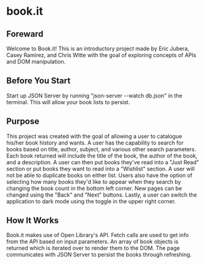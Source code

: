 # book.it

## Foreward
Welcome to Book.it! This is an introductory project made by Eric Jubera, Casey Ramirez, and Chris Witte with the goal of exploring concepts of APIs and DOM manipulation. 

## Before You Start
Start up JSON Server by running "json-server --watch db.json" in the terminal. This will allow your book lists to persist.

## Purpose
This project was created with the goal of allowing a user to catalogue his/her book history and wants. A user has the capability to search for books based on title, author, subject, and various other search parameters. Each book returned will include the title of the book, the author of the book, and a description. A user can then put books they've read into a "Just Read" section or put books they want to read into a "Wishlist" section. A user will not be able to duplicate books on either list. Users also have the option of selecting how many books they'd like to appear when they search by changing the book count in the bottom left corner. New pages can be changed using the "Back" and "Next" buttons. Lastly, a user can switch the application to dark mode using the toggle in the upper right corner.

## How It Works
Book.it makes use of Open Library's API. Fetch calls are used to get info from the API based on input parameters. An array of book objects is returned which is iterated over to render them to the DOM. The page communicates with JSON Server to persist the books through refreshing.